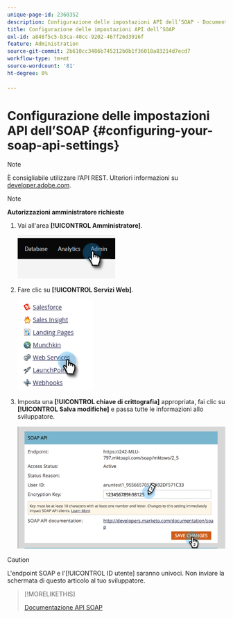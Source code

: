```yaml
---
unique-page-id: 2360352
description: Configurazione delle impostazioni API dell’SOAP - Documentazione di Marketo - Documentazione del prodotto
title: Configurazione delle impostazioni API dell’SOAP
exl-id: a848f5c5-b3ca-40cc-9202-467f26d3916f
feature: Administration
source-git-commit: 2b610cc3486b745212b0b1f36018a83214d7ecd7
workflow-type: tm+mt
source-wordcount: '81'
ht-degree: 0%

---
```


# Configurazione delle impostazioni API dell’SOAP {#configuring-your-soap-api-settings}

>[!NOTE]
>
>È consigliabile utilizzare l’API REST. Ulteriori informazioni su [developer.adobe.com](https://developer.adobe.com/marketo-apis/).

>[!NOTE]
>
>**Autorizzazioni amministratore richieste**

1. Vai all&#39;area **[!UICONTROL Amministratore]**.

   ![](assets/configuring-your-soap-api-settings-1.png)

1. Fare clic su **[!UICONTROL Servizi Web]**.

   ![](assets/configuring-your-soap-api-settings-2.png)

1. Imposta una **[!UICONTROL chiave di crittografia]** appropriata, fai clic su **[!UICONTROL Salva modifiche]** e passa tutte le informazioni allo sviluppatore.

   ![](assets/configuring-your-soap-api-settings-3.png)

>[!CAUTION]
>
>L&#39;endpoint SOAP e l&#39;[!UICONTROL ID utente] saranno univoci. Non inviare la schermata di questo articolo al tuo sviluppatore.

>[!MORELIKETHIS]
>
>[Documentazione API SOAP](https://experienceleague.adobe.com/it/docs/marketo-developer/marketo/soap/soap-api)
